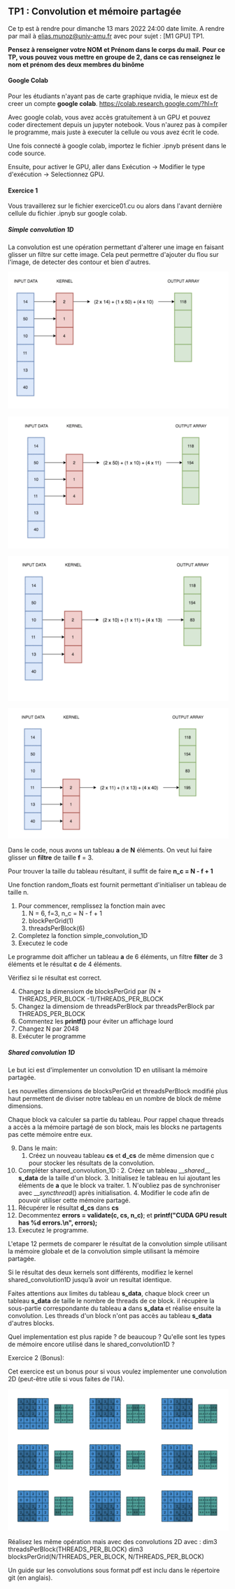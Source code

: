 ## TP1 : Convolution et mémoire partagée

Ce tp est à rendre pour dimanche 13 mars 2022 24:00 date limite.
A rendre par mail à elias.munoz@univ-amu.fr avec pour sujet : [M1 GPU] TP1.

**Pensez à renseigner votre NOM et Prénom dans le corps du mail.**
**Pour ce TP, vous pouvez vous mettre en groupe de 2, dans ce cas renseignez le nom et prénom des deux membres du binôme**

#### Google Colab
Pour les étudiants n'ayant pas de carte graphique nvidia, le mieux est de creer un compte **google colab**.
https://colab.research.google.com/?hl=fr

Avec google colab, vous avez accès gratuitement à un GPU et pouvez coder directement depuis un jupyter notebook. Vous n'aurez pas à compiler le programme, mais juste à executer la cellule ou vous avez écrit le code.

Une fois connecté à google colab, importez le fichier .ipnyb présent dans le code source. 

Ensuite, pour activer le GPU, aller dans Exécution -> Modifier le type d'exécution -> Selectionnez GPU.

#### Exercice 1
Vous travaillerez sur le fichier exercice01.cu ou alors dans l'avant dernière cellule du fichier .ipnyb sur google colab.

##### Simple convolution 1D

La convolution est une opération permettant d'alterer une image en faisant glisser un filtre sur cette image. Cela peut permettre d'ajouter du flou sur l'image, de detecter des contour et bien d'autres.

![Convolution1D étapte 1](conv1.png)

![Convolution1D étapte 2](conv2.png)

![Convolution1D étapte 3](conv3.png)

![Convolution1D étapte 4](conv4.png)

Dans le code, nous avons un tableau **a** de **N** éléments. On veut lui faire glisser un **filtre** de taille **f** = 3.

Pour trouver la taille du tableau résultant, il suffit de faire **n_c = N - f + 1**

Une fonction random_floats est fournit permettant d'initialiser un tableau de taille n.

1. Pour commencer, remplissez la fonction main avec
	1. N = 6, f=3, n_c = N - f + 1
	2. blockPerGrid(1)
	3. threadsPerBlock(6)
2. Completez la fonction simple_convolution_1D
3. Executez le code

Le programme doit afficher un tableau **a** de 6 éléments, un filtre **filter** de 3 éléments et le résultat **c** de 4 éléments.

Vérifiez si le résultat est correct.

4. Changez la dimensiom de blocksPerGrid par (N + THREADS_PER_BLOCK -1)/THREADS_PER_BLOCK
5. Changez la dimensiom de threadsPerBlock par threadsPerBlock par THREADS_PER_BLOCK
6. Commentez les **printf()** pour éviter un affichage lourd 
7. Changez N par 2048
8. Exécuter le programme

##### Shared convolution 1D
Le but ici est d'implementer un convolution 1D en utilisant la mémoire partagée. 

Les nouvelles dimensions de blocksPerGrid et threadsPerBlock modifié plus haut permettent de diviser notre tableau en un nombre de block de même dimensions.

Chaque block va calculer sa partie du tableau.
Pour rappel chaque threads a accès a la mémoire partagé de son block, mais les blocks ne partagents pas cette mémoire entre eux.

9. Dans le main:
	1. Créez un nouveau tableau **cs** et **d_cs** de même dimension que c pour stocker les résultats de la convolution.
10. Compléter shared_convolution_1D :
	2. Créez un tableau $\_\_shared\_\_$ **s_data** de la taille d'un block.
	3. Initialisez le tableau en lui ajoutant les éléments de **a** que le block va traiter.
		1. N'oubliez pas de synchroniser avec $\_\_syncthread()$ après initialisation.
	4. Modifier le code afin de pouvoir utiliser cette mémoire partagé.
11. Récupérer le résultat **d_cs** dans **cs**
12. Decommentez **errors = validate(c, cs, n_c)**; et **printf("CUDA GPU result has %d errors.\n", errors);**
13. Executez le programme.

L'etape 12 permets de comparer le résultat de la convolution simple utilisant la mémoire globale et de la convolution simple utilisant la mémoire partagée.

Si le résultat des deux kernels sont différents, modifiez le kernel shared_convolution1D jusqu’à avoir un resultat identique.

Faites attentions aux limites du tableau **s_data**, chaque block creer un tableau **s_data** de taille le nombre de threads de ce block. il récupère la sous-partie correspondante du tableau **a** dans **s_data** et réalise ensuite la convolution.
Les threads d'un block n'ont pas accès au tableau **s_data** d'autres blocks.

Quel implementation est plus rapide ? de beaucoup ?
Qu'elle sont les types de mémoire encore utilisé dans le shared_convolution1D ?

Exercice 2 (Bonus):

Cet exercice est un bonus pour si vous voulez implementer une convolution 2D (peut-être utile si vous faites de l'IA).

![Convolution2D](conv2D.png)

Réalisez les même opération mais avec des convolutions 2D avec :
dim3 threadsPerBlock(THREADS_PER_BLOCK)
dim3 blocksPerGrid(N/THREADS_PER_BLOCK, N/THREADS_PER_BLOCK)

Un guide sur les convolutions sous format pdf est inclu dans le répertoire git (en anglais). 
